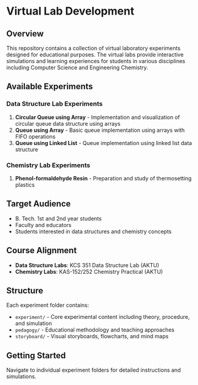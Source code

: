 # Virtual Lab Development

## Overview

This repository contains a collection of virtual laboratory experiments designed for educational purposes. The virtual labs provide interactive simulations and learning experiences for students in various disciplines including Computer Science and Engineering Chemistry.

## Available Experiments

### Data Structure Lab Experiments

1. **Circular Queue using Array** - Implementation and visualization of circular queue data structure using arrays
2. **Queue using Array** - Basic queue implementation using arrays with FIFO operations
3. **Queue using Linked List** - Queue implementation using linked list data structure

### Chemistry Lab Experiments

1. **Phenol-formaldehyde Resin** - Preparation and study of thermosetting plastics

## Target Audience

- B. Tech. 1st and 2nd year students
- Faculty and educators
- Students interested in data structures and chemistry concepts

## Course Alignment

- **Data Structure Labs**: KCS 351 Data Structure Lab (AKTU)
- **Chemistry Labs**: KAS-152/252 Chemistry Practical (AKTU)

## Structure

Each experiment folder contains:
- `experiment/` - Core experimental content including theory, procedure, and simulation
- `pedagogy/` - Educational methodology and teaching approaches
- `storyboard/` - Visual storyboards, flowcharts, and mind maps

## Getting Started

Navigate to individual experiment folders for detailed instructions and simulations.
